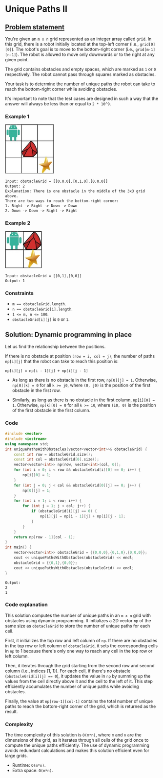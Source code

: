 # Unique Paths II

## [Problem statement](https://leetcode.com/problems/unique-paths-ii/)

You're given an `m x n` grid represented as an integer array called `grid`. In this grid, there is a robot initially located at the top-left corner (i.e., `grid[0][0]`). The robot's goal is to move to the bottom-right corner (i.e., `grid[m-1][n-1]`). The robot is allowed to move only downwards or to the right at any given point.

The grid contains obstacles and empty spaces, which are marked as `1` or `0` respectively. The robot cannot pass through squares marked as obstacles.

Your task is to determine the number of unique paths the robot can take to reach the bottom-right corner while avoiding obstacles.

It's important to note that the test cases are designed in such a way that the answer will always be less than or equal to `2 * 10^9`. 

### Example 1
![The obstacle grid of Example 1](05_DP_63_robot1.jpg)

```text
Input: obstacleGrid = [[0,0,0],[0,1,0],[0,0,0]]
Output: 2
Explanation: There is one obstacle in the middle of the 3x3 grid above.
There are two ways to reach the bottom-right corner:
1. Right -> Right -> Down -> Down
2. Down -> Down -> Right -> Right
```

### Example 2
![The obstacle grid of Example 2](05_DP_63_robot2.jpg)
```text
Input: obstacleGrid = [[0,1],[0,0]]
Output: 1
``` 

### Constraints

* `m == obstacleGrid.length`.
* `n == obstacleGrid[i].length`.
* `1 <= m, n <= 100`.
* `obstacleGrid[i][j]` is `0` or `1`.

## Solution: Dynamic programming in place

Let us find the relationship between the positions.

If there is no obstacle at position `(row = i, col = j)`, the number of paths `np[i][j]` that the robot can take to reach this position is:

```text
np[i][j] = np[i - 1][j] + np[i][j - 1]
```

* As long as there is no obstacle in the first row, `np[0][j] = 1`. Otherwise, `np[0][k] = 0` for all `k >= j0`, where `(0, j0)` is the position of the first obstacle in the first row.

* Similarly, as long as there is no obstacle in the first column, `np[i][0] = 1`. Otherwise, `np[k][0] = 0` for all `k >= i0`, where `(i0, 0)` is the position of the first obstacle in the first column.

### Code
```cpp
#include <vector>
#include <iostream>
using namespace std;
int uniquePathsWithObstacles(vector<vector<int>>& obstacleGrid) {
    const int row = obstacleGrid.size();
    const int col = obstacleGrid[0].size();
    vector<vector<int>> np(row, vector<int>(col, 0));    
    for (int i = 0; i < row && obstacleGrid[i][0] == 0; i++) {
        np[i][0] = 1;
    }    
    for (int j = 0; j < col && obstacleGrid[0][j] == 0; j++) {
        np[0][j] = 1;
    }
    for (int i = 1; i < row; i++) {
        for (int j = 1; j < col; j++) {
            if (obstacleGrid[i][j] == 0) {
                np[i][j] = np[i - 1][j] + np[i][j - 1];
            }
        }
    }
    return np[row - 1][col - 1]; 
}
int main() {
    vector<vector<int>> obstacleGrid = {{0,0,0},{0,1,0},{0,0,0}};
    cout << uniquePathsWithObstacles(obstacleGrid) << endl;
    obstacleGrid = {{0,1},{0,0}};
    cout << uniquePathsWithObstacles(obstacleGrid) << endl;
}
```
```text
Output:
2
1
```

### Code explanation

This solution computes the number of unique paths in an `m x n` grid with obstacles using dynamic programming. It initializes a 2D vector `np` of the same size as `obstacleGrid` to store the number of unique paths for each cell.

First, it initializes the top row and left column of `np`. If there are no obstacles in the top row or left column of `obstacleGrid`, it sets the corresponding cells in `np` to 1 because there's only one way to reach any cell in the top row or left column.

Then, it iterates through the grid starting from the second row and second column (i.e., indices (1, 1)). For each cell, if there's no obstacle (`obstacleGrid[i][j] == 0`), it updates the value in `np` by summing up the values from the cell directly above it and the cell to the left of it. This step efficiently accumulates the number of unique paths while avoiding obstacles.

Finally, the value at `np[row-1][col-1]` contains the total number of unique paths to reach the bottom-right corner of the grid, which is returned as the result.

### Complexity
The time complexity of this solution is `O(m*n)`, where `m` and `n` are the dimensions of the grid, as it iterates through all cells of the grid once to compute the unique paths efficiently. The use of dynamic programming avoids redundant calculations and makes this solution efficient even for large grids.

* Runtime: `O(m*n)`.
* Extra space: `O(m*n)`.




